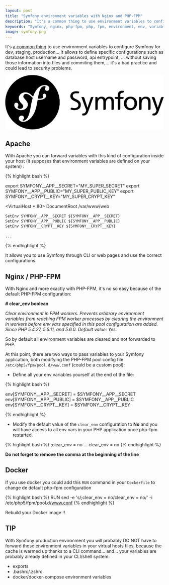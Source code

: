 ```yaml
---
layout: post
title: "Symfony environment variables with Nginx and PHP-FPM"
description: "It's a common thing to use environment variables to configure Symfony for dev, staging, production..."
keywords: "Symfony, nginx, php-fpm, php, fpm, environment, env, variables, variable, var, apache"
image: symfony.png
---
```


It's [a common thing](http://symfony.com/doc/current/cookbook/configuration/external_parameters.html) to use environment variables to configure Symfony for dev, staging, production...
It allows to define specific configurations such as database host username and password, api entrypoint, ...
without saving those information into files and commiting them,... it's a bad practice and could lead to security problems.

![Symfony](/assets/images/posts/symfony.png)

## Apache

With Apache you can forward variables with this kind of configuration inside your host
(it supposes that environment variables are defined on your system) :

{% highlight bash %}

export SYMFONY__APP__SECRET="MY_SUPER_SECRET"
export SYMFONY__APP__PUBLIC="MY_SUPER_PUBLIC_KEY"
export SYMFONY__CRYPT__KEY="MY_SUPER_CRYPT_KEY"

<VirtualHost *:80>
    DocumentRoot /var/www/web

    SetEnv SYMFONY__APP__SECRET ${SYMFONY__APP__SECRET}
    SetEnv SYMFONY__APP__PUBLIC ${SYMFONY__APP__PUBLIC}
    SetEnv SYMFONY__CRYPT__KEY ${SYMFONY__CRYPT__KEY}

    ...
</VirtualHost>

{% endhighlight %}

It allows you to use Symfony through CLI or web pages and use the correct configurations.

## Nginx / PHP-FPM

With Nginx and more exactly with PHP-FPM, it's no so easy because of the default PHP-FPM configuration:

**\# clear_env boolean**

_Clear environment in FPM workers.
Prevents arbitrary environment variables from reaching FPM worker processes by clearing
the environment in workers before env vars specified in this pool configuration are added.
Since PHP 5.4.27, 5.5.11, and 5.6.0. Default value: Yes._

So by default all environment variables are cleared and not forwarded to PHP.

At this point, there are two ways to pass variables to your Symfony application,
both modifying the PHP-FPM pool config file `/etc/php5/fpm/pool.d/www.conf`
(could be a custom pool):

* Define all your env variables yourself at the end of the file:

{% highlight bash %}

env[SYMFONY__APP__SECRET] = $SYMFONY__APP__SECRET
env[SYMFONY__APP__PUBLIC] = $SYMFONY__APP__PUBLIC
env[SYMFONY__CRYPT__KEY] = $SYMFONY__CRYPT__KEY

{% endhighlight %}

* Modify the default value of the `clear_env` configuration to **No**
and you will have access to all env vars in your PHP application once php-fpm restarted.

{% highlight bash %}
;clear_env = no
...
clear_env = no
{% endhighlight %}

**Do not forget to remove the comma at the beginning of the line** 

## Docker

If you use docker you could add this `RUN` command in your `Dockerfile` to change de default php-fpm configuration

{% highlight bash %}
RUN sed -e 's/;clear_env = no/clear_env = no/' -i /etc/php5/fpm/pool.d/www.conf
{% endhighlight %}

Rebuild your Docker image !!

## TIP

With Symfony production environment you will probably DO NOT have to forward those environment variables
in your virtual hosts files, because the cache is warmed up thanks to a CLI command... and... your variables
are probably already defined in your CLI/shell system:

* exports
* .bashrc/.zshrc
* docker/docker-compose environment variables

